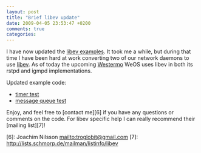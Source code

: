 ```yaml
---
layout: post
title: "Brief libev update"
date: 2009-04-05 23:53:47 +0200
comments: true
categories: 
---
```


I have now updated the [libev examples][1].  It took me a while, but
during that time I have been hard at work converting two of our network
daemons to use [libev][2].  As of today the upcoming [Westermo][3] WeOS
uses libev in both its rstpd and igmpd implementations.

Updated example code:

* [timer test][4]
* [message queue test][5]

Enjoy, and feel free to [contact me][6] if you have any questions or
comments on the code.  For libev specific help I can really recommend
their [mailing list][7]!

[1]: https://github.com/troglobit/toolbox/tree/master/libev-examples
[2]: http://software.schmorp.de/pkg/libev.html
[3]: http://www.westermo.com
[4]: https://github.com/troglobit/toolbox/blob/master/libev-examples/event-demo.c
[5]: https://github.com/troglobit/toolbox/blob/master/libev-examples/event-demo2.c
[6]: Joachim Nilsson <mailto:troglobit@gmail.com>
[7]: http://lists.schmorp.de/mailman/listinfo/libev
